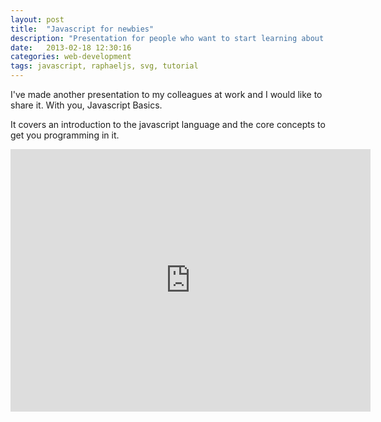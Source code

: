 ```yaml
---
layout: post
title:  "Javascript for newbies"
description: "Presentation for people who want to start learning about JS"
date:   2013-02-18 12:30:16
categories: web-development
tags: javascript, raphaeljs, svg, tutorial
---
```


I've made another presentation to my colleagues at work and I would like to share it. With you, Javascript Basics.

It covers an introduction to the javascript language and the core concepts to get you programming in it.

<iframe allowfullscreen="" frameborder="0" height="420" mozallowfullscreen="" scrolling="no" src="http://www.rvl.io/talabes/javascript-basics/embed" webkitallowfullscreen="" width="576"></iframe>